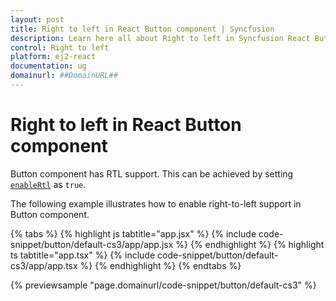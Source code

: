 ```yaml
---
layout: post
title: Right to left in React Button component | Syncfusion
description: Learn here all about Right to left in Syncfusion React Button component of Syncfusion Essential JS 2 and more.
control: Right to left 
platform: ej2-react
documentation: ug
domainurl: ##DomainURL##
---
```


# Right to left in React Button component

Button component has RTL support. This can be achieved by setting [`enableRtl`](https://ej2.syncfusion.com/react/documentation/api/button#enablertl) as `true`.

The following example illustrates how to enable right-to-left support in Button component.

{% tabs %}
{% highlight js tabtitle="app.jsx" %}
{% include code-snippet/button/default-cs3/app/app.jsx %}
{% endhighlight %}
{% highlight ts tabtitle="app.tsx" %}
{% include code-snippet/button/default-cs3/app/app.tsx %}
{% endhighlight %}
{% endtabs %}

 {% previewsample "page.domainurl/code-snippet/button/default-cs3" %}